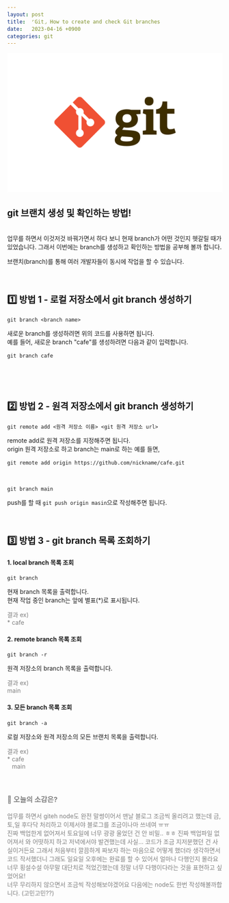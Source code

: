 ```yaml
---
layout: post
title:  ⌜Git⌟ How to create and check Git branches
date:   2023-04-16 +0900
categories: git
---
```


<!-- 똑같은 카테고리여서 post 4 사진 그대로 가져왔음-->
<center>
  <img src="https://github.com/201960003/study_blog/blob/main/img/post4/git.png?raw=true" alt="main 사진">
</center>

## git 브랜치 생성 및 확인하는 방법!

<br>
업무를 하면서 이것저것 바꿔가면서 하다 보니 현재 branch가 어떤 것인지 헷갈릴 때가 있었습니다.
그래서 이번에는 branch를 생성하고 확인하는 방법을 공부해 볼까 합니다.


브랜치(branch)를 통해 여러 개발자들이 동시에 작업을 할 수 있습니다. 
<br>
<br>
<br>

## 1️⃣ 방법 1 -  로컬 저장소에서 git branch 생성하기 

```
git branch <branch name>
```
새로운 branch를 생성하려면 위의 코드를 사용하면 됩니다.
<br>
예를 들어, 새로운 branch "cafe"를 생성하려면 다음과 같이 입력합니다.
<br>

```
git branch cafe
```
<br>
<br>
<br>

## 2️⃣ 방법 2 - 원격 저장소에서 git branch 생성하기

```
git remote add <원격 저장소 이름> <git 원격 저장소 url>
```

remote add로 원격 저장소를 지정해주면 됩니다.
<br>
origin 원격 저장소로 하고 branch는 main로 하는 예를 들면, 

```
git remote add origin https://github.com/nickname/cafe.git
```
<br>

```
git branch main
```

push를 할 때 <code>git push origin masin</code>으로 작성해주면 됩니다.
<br>
<br>
<br>



## 3️⃣ 방법 3 - git branch 목록 조회하기

#### 1. local branch 목록 조회

``` 
git branch
```

현재 branch 목록을 출력합니다.<br>
현재 작업 중인 branch는 앞에 별표(*)로 표시됩니다.


<span style='color:grey;'>
결과 ex)<br>
* cafe
</span>
<br>

#### 2. remote branch 목록 조회

``` 
git branch -r
```

원격 저장소의 branch 목록을 출력합니다.

<span style='color:grey;'>
결과 ex)<br>
 main
</span>


#### 3. 모든 branch 목록 조회

``` 
git branch -a
```

로컬 저장소와 원격 저장소의 모든 브랜치 목록을 출력합니다.

<span style='color:grey;'>
결과 ex)<br>
* cafe<br>
&ensp; main
<span>
<br>
<br>
<br>





### 🧐 오늘의 소감은?
업무를 하면서 giteh node도 완전 말썽이어서 맨날 블로그 조금씩 올리려고 했는데 금,토,일 후다닥 처리하고 이제서야 블로그를 조금이나마 쓰네여 ㅠㅠ<br>
진짜 백업한게 없어져서 토요일에 너무 광광 울었던 건 안 비밀.. ㅎㅎ 진짜 백업파일 없어져서 와 어떳하지 하고 저녁에서야 발견했는데 사실... 코드가 조금 지저분했던 건 사실이거든요 그래서 처음부터 깔끔하게 짜보자 하는 마음으로 어떻게 했더라 생각하면서 코드 작서했더니 그래도 일요일 오후에는 완료를 할 수 있어서 얼마나 다행인지 몰라요<br>
너무 횡설수설 아무말 대단치로 적었긴했는데 정말 너무 다행이다라는 것을 표현하고 싶었어요!<br>
너무 무리하지 않으면서 조금씩 작성해보야겠어요 다음에는 node도 한번 작성해볼까합니다. (고민고민??)


